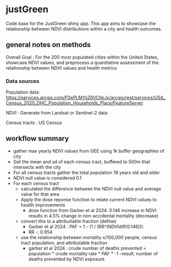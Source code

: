 # justGreen
Code base for the JustGreen shiny app. This app aims to showcase the relationship between NDVI distributions within a city and health outcomes.


## general notes on methods 

Overall Goal : For the 200 most populated cities within the United States, showcase NDVI values, and preprocess 
a quantitative assessment of the relationship between NDVI values and health metrics 

### Data sources 

Population data: https://services.arcgis.com/P3ePLMYs2RVChkJx/arcgis/rest/services/USA_Census_2020_DHC_Population_Households_Place/FeatureServer 

NDVI : Generate from Landsat or Sentinel-2 data

Census tracts : US Census 


## workflow summary 
- gather max yearly NDVI values from GEE using 1k buffer geographies of city 
- Get the mean and sd of each census tract, buffered to 500m that intersects with the city 
- For all census tracts gather the total population 18 years old and older 
- NDVI null value is considered 0.1 
- For each census tract 
  - calculated the difference between the NDVI null value and average value for that area 
  - Apply the dose reponse function to relate current NDVI values to health improvements 
    - dose function from Garber et al 2024. 0.146 increase in NDVI results in 4.5% change in non-accidental mortality (decrease)
  - convert this to a attributiable fraction (define) 
    - Garber et al 2024 : PAF =  1 - (1 / (RR^(NDVIdiff/0.146))). 
    - RR -; 0.954 
  - use the relationship between mortality x/100,000 people, census tract population, and attributable fraction 
    - garber et al 2024 : crude number of deaths prevented = population * crude mortality rate * PAF * -1 
  -result; number of deaths prevented by NDVI exposure 
  
  

  